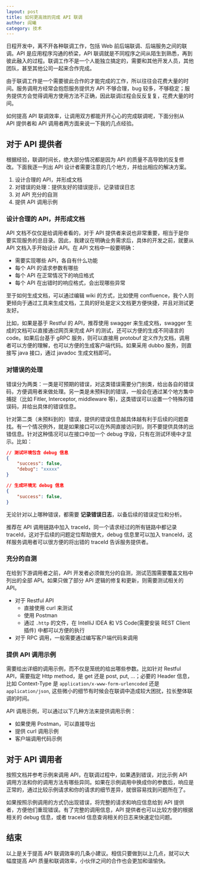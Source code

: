 ```yaml
---
layout: post
title: 如何更高效的完成 API 联调
author: 阎曦
category: 技术
---
```


日程开发中，离不开各种联调工作，包括 Web 前后端联调、后端服务之间的联调。API 是应用程序沟通的桥梁，API 联调就是不同程序之间从陌生到熟悉，再到彼此融入的过程。联调工作不是一个人能独立搞定的，需要和其他开发人员，其他团队，甚至其他公司一起来合作完成。

由于联调工作是一个需要彼此合作的才能完成的工作，所以往往会花费大量的时间。服务调用方经常会抱怨服务提供方 API 不够合理，bug 较多，不够稳定；服务提供方会觉得调用方使用方法不正确，因此联调过程会反反复复，花费大量的时间。

如何提高 API 联调效率，让调用双方都能开开心心的完成联调呢，下面分别从 API 提供者和 API 调用者两方面来说一下我的几点经验。

## 对于 API 提供者

根据经验，联调时间长，绝大部分情况都是因为 API 的质量不高导致的反复修改。下面我逐一列出 API 设计者需要注意的几个地方，并给出相应的解决方案。

1. 设计合理的 API，并形成文档
2. 对错误的处理：提供友好的错误提示，记录错误日志
3. 对 API 充分的自测
4. 提供 API 调用示例

<!-- more -->

### 设计合理的 API，并形成文档

API 文档不仅仅是给调用者看的，对于 API 提供者来说也非常重要，相当于是你要实现服务的总目录。因此，我建议在明确业务需求后，具体的开发之前，就要从 API 文档入手开始设计 API。在 API 文档中一般要明确：

- 需要实现哪些 API，各自有什么功能
- 每个 API 的请求参数有哪些
- 每个 API 在正常情况下的响应格式
- 每个 API 在出错时的响应格式，会出现哪些异常

至于如何生成文档，可以通过编辑 wiki 的方式，比如使用 confluence，我个人则更倾向于通过工具来生成文档，工具的好处是定义文档更方便快捷，并且对测试更友好。

比如，如果是基于 Restful 的 API，推荐使用 swagger 来生成文档，swagger 生成的文档可以直接通过网页来完成 API 的测试，还可以方便的生成不同语言的 code。如果后台基于 gRPC 服务，则可以直接用 protobuf 定义作为文档，调用者可以方便的理解，也可以方便的生成客户端代码。如果采用 dubbo 服务，则直接写 java 接口，通过 javadoc 生成文档即可。

### 对错误的处理

错误分为两类：一类是可预期的错误，对这类错误需要分门别类，给出各自的错误码，方便调用者来做处理。另一类是未预料到的错误，一般会在通过某个地方集中捕捉（比如 Fitler, Interceptor, middleware 等)，这类错误可以设置一个特殊的错误码，并给出具体的错误信息。

针对第二类（未预料到的）错误，提供的错误信息越具体越有利于后续的问题查找。有一个情况例外，就是如果接口可以在外网直接访问到，则不要提供具体的出错信息。针对这种情况可以在接口中加一个 debug 字段，只有在测试环境中才显示。比如：

```json
// 测试环境包含 debug 信息
{
    "success": false,
    "debug": "xxxxx"
}

// 生成环境无 debug 信息
{
    "success": false,
}
```

无论针对以上哪种错误，都需要 **记录错误日志**，以备后续的错误定位和分析。

推荐在 API 调用链路中加入 traceId，同一个请求经过的所有链路中都记录 traceId，这对于后续的问题定位帮助很大，debug 信息里可以加入 tranceId，这样服务调用者可以很方便的将出错的 traceId 告诉服务提供者。

### 充分的自测

在给到下游调用者之前，API 开发者必须做充分的自测，测试范围需要覆盖文档中列出的全部 API。如果只做了部分 API 逻辑的修复和更新，则需要测试相关的 API。

- 对于 Restful API
  - 直接使用 curl 来测试
  - 使用 Postman
  - 通过 `.http` 的文件，在 IntelliJ IDEA 和 VS Code(需要安装 REST Client 插件) 中都可以方便的执行
- 对于 RPC 调用，一般需要通过编写客户端代码来调用

### 提供 API 调用示例

需要给出详细的调用示例，而不仅是笼统的给出哪些参数。比如针对 Restful API，需要指定 Http method，是 get 还是 post, put, ...；必要的 Header 信息，比如 Context-Type 是 `application/x-www-form-urlencoded` 还是 `application/json`, 这些微小的细节有时候会在联调中造成较大困扰，拉长整体联调的时间。

API 调用示例，可以通过以下几种方法来提供调用示例：

- 如果使用 Postman，可以直接导出
- 提供 curl 调用示例
- 客户端调用代码示例

## 对于 API 调用者

按照文档并参考示例来调用 API，在联调过程中，如果遇到错误，对比示例 API 调用方法和你的调用方法有哪些异同。如果在示例调用中换成你的参数后，响应是正常的，通过比较示例请求和你的请求的细节差异，就很容易找到问题所在了。

如果按照示例调用的方式仍出现错误，将完整的请求和响应信息给到 API 提供者，方便他们重现错误。有了完整的调用信息，API 提供者也可以比较方便的根据相关的 debug 信息，或者 traceId 信息查询相关的日志来快速定位问题。

## 结束

以上是关于提高 API 联调效率的几条小建议。相信只要做到以上几点，就可以大幅度提高 API 质量和联调效率，小伙伴之间的合作也会更加和谐愉快。
